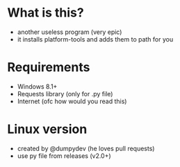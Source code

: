# What is this?
- another useless program (very epic)
- it installs platform-tools and adds them to path for you
# Requirements
- Windows 8.1+
- Requests library (only for .py file)
- Internet (ofc how would you read this)
# Linux version
- created by @dumpydev (he loves pull requests)
- use py file from releases (v2.0+)
